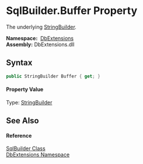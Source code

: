 SqlBuilder.Buffer Property
==========================
The underlying [StringBuilder][1].

  **Namespace:**  [DbExtensions][2]  
  **Assembly:** DbExtensions.dll

Syntax
------

```csharp
public StringBuilder Buffer { get; }
```

#### Property Value
Type: [StringBuilder][1]

See Also
--------

#### Reference
[SqlBuilder Class][3]  
[DbExtensions Namespace][2]  

[1]: http://msdn.microsoft.com/en-us/library/y9sxk6fy
[2]: ../README.md
[3]: README.md